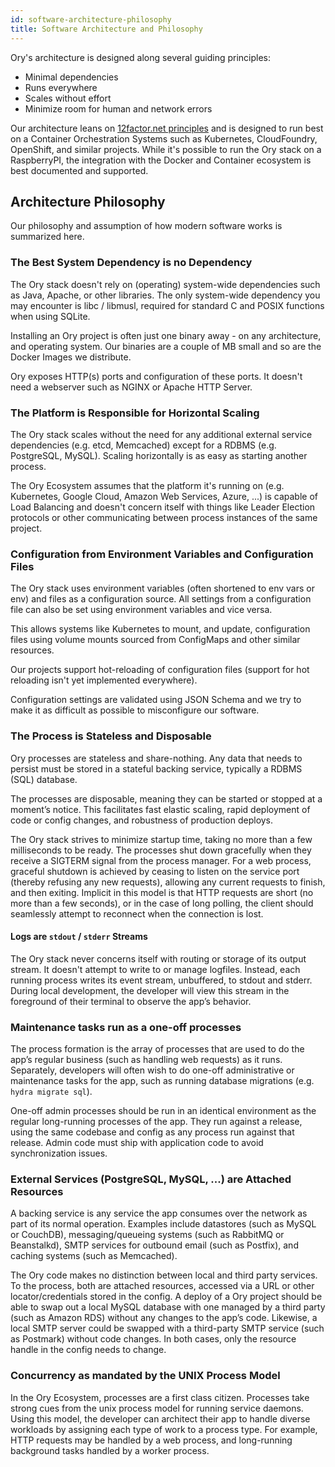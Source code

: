 ```yaml
---
id: software-architecture-philosophy
title: Software Architecture and Philosophy
---
```


Ory's architecture is designed along several guiding principles:

- Minimal dependencies
- Runs everywhere
- Scales without effort
- Minimize room for human and network errors

Our architecture leans on [12factor.net principles](https://www.12factor.net)
and is designed to run best on a Container Orchestration Systems such as
Kubernetes, CloudFoundry, OpenShift, and similar projects. While it's possible
to run the Ory stack on a RaspberryPI, the integration with the Docker and
Container ecosystem is best documented and supported.

## Architecture Philosophy

Our philosophy and assumption of how modern software works is summarized here.

### The Best System Dependency is no Dependency

The Ory stack doesn't rely on (operating) system-wide dependencies such as
Java, Apache, or other libraries. The only system-wide dependency you may
encounter is libc / libmusl, required for standard C and POSIX functions when
using SQLite.

Installing an Ory project is often just one binary away - on any architecture,
and operating system. Our binaries are a couple of MB small and so are the
Docker Images we distribute.

Ory exposes HTTP(s) ports and configuration of these ports. It doesn't need a
webserver such as NGINX or Apache HTTP Server.

### The Platform is Responsible for Horizontal Scaling

The Ory stack scales without the need for any additional external service
dependencies (e.g. etcd, Memcached) except for a RDBMS (e.g. PostgreSQL, MySQL).
Scaling horizontally is as easy as starting another process.

The Ory Ecosystem assumes that the platform it's running on (e.g. Kubernetes,
Google Cloud, Amazon Web Services, Azure, ...) is capable of Load Balancing and
doesn't concern itself with things like Leader Election protocols or other
communicating between process instances of the same project.

### Configuration from Environment Variables and Configuration Files

The Ory stack uses environment variables (often shortened to env vars or env)
and files as a configuration source. All settings from a configuration file can
also be set using environment variables and vice versa.

This allows systems like Kubernetes to mount, and update, configuration files
using volume mounts sourced from ConfigMaps and other similar resources.

Our projects support hot-reloading of configuration files (support for hot
reloading isn't yet implemented everywhere).

Configuration settings are validated using JSON Schema and we try to make it as
difficult as possible to misconfigure our software.

### The Process is Stateless and Disposable

Ory processes are stateless and share-nothing. Any data that needs to persist
must be stored in a stateful backing service, typically a RDBMS (SQL) database.

The processes are disposable, meaning they can be started or stopped at a
moment’s notice. This facilitates fast elastic scaling, rapid deployment of code
or config changes, and robustness of production deploys.

The Ory stack strives to minimize startup time, taking no more than a few
milliseconds to be ready. The processes shut down gracefully when they receive a
SIGTERM signal from the process manager. For a web process, graceful shutdown is
achieved by ceasing to listen on the service port (thereby refusing any new
requests), allowing any current requests to finish, and then exiting. Implicit
in this model is that HTTP requests are short (no more than a few seconds), or
in the case of long polling, the client should seamlessly attempt to reconnect
when the connection is lost.

#### Logs are `stdout` / `stderr` Streams

The Ory stack never concerns itself with routing or storage of its output
stream. It doesn't attempt to write to or manage logfiles. Instead, each
running process writes its event stream, unbuffered, to stdout and stderr.
During local development, the developer will view this stream in the foreground
of their terminal to observe the app’s behavior.

### Maintenance tasks run as a one-off processes

The process formation is the array of processes that are used to do the app’s
regular business (such as handling web requests) as it runs. Separately,
developers will often wish to do one-off administrative or maintenance tasks for
the app, such as running database migrations (e.g. `hydra migrate sql`).

One-off admin processes should be run in an identical environment as the regular
long-running processes of the app. They run against a release, using the same
codebase and config as any process run against that release. Admin code must
ship with application code to avoid synchronization issues.

### External Services (PostgreSQL, MySQL, ...) are Attached Resources

A backing service is any service the app consumes over the network as part of
its normal operation. Examples include datastores (such as MySQL or CouchDB),
messaging/queueing systems (such as RabbitMQ or Beanstalkd), SMTP services for
outbound email (such as Postfix), and caching systems (such as Memcached).

The Ory code makes no distinction between local and third party services. To the
process, both are attached resources, accessed via a URL or other
locator/credentials stored in the config. A deploy of a Ory project should be
able to swap out a local MySQL database with one managed by a third party (such
as Amazon RDS) without any changes to the app’s code. Likewise, a local SMTP
server could be swapped with a third-party SMTP service (such as Postmark)
without code changes. In both cases, only the resource handle in the config
needs to change.

### Concurrency as mandated by the UNIX Process Model

In the Ory Ecosystem, processes are a first class citizen. Processes take strong
cues from the unix process model for running service daemons. Using this model,
the developer can architect their app to handle diverse workloads by assigning
each type of work to a process type. For example, HTTP requests may be handled
by a web process, and long-running background tasks handled by a worker process.
